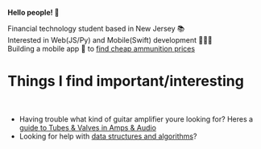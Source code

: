 <html>

<b>Hello people! 🤝 </b>

<body>

<div class="intro">
<p>
  Financial technology student based in New Jersey 📚<br>
  Interested in Web(JS/Py) and Mobile(Swift) development 👨🏾‍💻<br>
  Building a mobile app 📱 to <a href="https://github.com/chakane3/crispy-computing-machine">find cheap ammunition prices</a>
  
</p>
</div>


<div class="interests">
<p>
  <h1>Things I find important/interesting</h1><br>
  
  <ul>
  <li> Having trouble what kind of guitar amplifier youre looking for? Heres a <a href="https://spartanmusic.co.uk/blogs/smblog/beginner-guide-to-tubes-valves-in-amps-audio"> guide to Tubes & Valves in Amps & Audio</a> </li>
  <li>
    Looking for  help with <a href=""> data structures and algorithms</a>? 
  </li>
  </ul>
  
</p>
</div>

<div class="stats">
  
</div>
</body>
</html>


